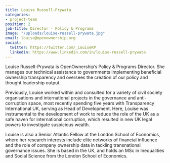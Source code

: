```yaml
---
title: Louise Russell-Prywata
categories:
- project-team
position: 2
job-title: Director - Policy & Programs
image: "/uploads/louise-russell-prywata.jpg"
email: louise@openownership.org
social:
  twitter: https://twitter.com/_LouiseRP
  linkedin: https://www.linkedin.com/in/louise-russell-prywata
---
```


Louise Russell-Prywata is OpenOwnership’s Policy & Programs Director. She manages our technical assistance to governments implementing beneficial ownership transparency and oversees the creation of our policy and thought leadership output.

Previously, Louise worked within and consulted for a variety of civil society organisations and international projects in the governance and anti-corruption space, most recently spending five years with Transparency International UK, serving as Head of Development. Here, Louise was instrumental to the development of work to reduce the role of the UK as a safe haven for international corruption, which resulted in new UK legal powers to investigate suspicious wealth.

Louise is also a Senior Atlantic Fellow at the London School of Economics, where her research interests include elite networks of financial influence and the role of company ownership data in tackling transnational governance issues. She is based in the UK, and holds an MSc in Inequalities and Social Science from the London School of Economics.
